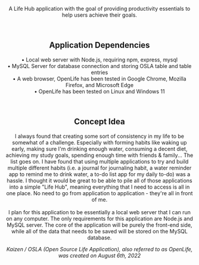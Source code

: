 <p align="center">A Life Hub application with the goal of providing productivity essentials to help users achieve their goals.</p>

<br>

<h2 align="center">Application Dependencies</h2>
<p align="center">
  • Local web server with Node.js, requiring npm, express, mysql <br>
  • MySQL Server for database connection and storing OSLA table and table entries<br>
  • A web browser, OpenLife has been tested in Google Chrome, Mozilla Firefox, and Microsoft Edge<br>
  • OpenLife has been tested on Linux and Windows 11<br>
</p>

<br>

<h2 align="center">Concept Idea</h2>
<p align="center">
  I always found that creating some sort of consistency in my life to be somewhat of a challenge. Especially with forming habits like waking up early, making sure I'm drinking enough water, consuming a decent diet, achieving my study goals, spending enough time with friends & family... The list goes on. I have found that using multiple applications to try and build multiple different habits (i.e. a journal for journaling habit, a water reminder app to remind me to drink water, a to-do list app for my daily to-do) was a hassle. I thought it would be great to be able to pile all of those applications into a simple "Life Hub", meaning everything that I need to access is all in one place. No need to go from application to application - they're all in front of me.
 <br><br>
  I plan for this application to be essentially a local web server that I can run on any computer. The only requirements for this application are Node.js and MySQL server. The core of the application will be purely the front-end side, while all of the data that needs to be saved will be stored on the MySQL database.
</p>

<p align="center"><i>Kaizen / OSLA (Open Source Life Application), also referred to as OpenLife, was created on August 6th, 2022</i></p>
